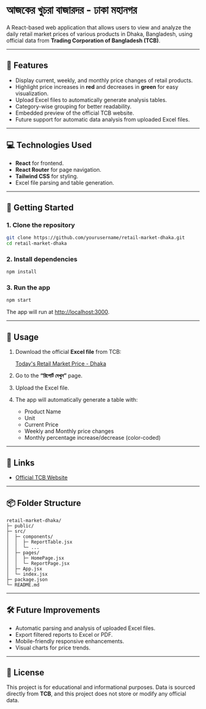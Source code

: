 # আজকের খুচরা বাজারদর - ঢাকা মহানগর

A React-based web application that allows users to view and analyze the daily retail market prices of various products in Dhaka, Bangladesh, using official data from **Trading Corporation of Bangladesh (TCB)**.

---

## 📝 Features

- Display current, weekly, and monthly price changes of retail products.
- Highlight price increases in **red** and decreases in **green** for easy visualization.
- Upload Excel files to automatically generate analysis tables.
- Category-wise grouping for better readability.
- Embedded preview of the official TCB website.
- Future support for automatic data analysis from uploaded Excel files.

---

## 💻 Technologies Used

- **React** for frontend.
- **React Router** for page navigation.
- **Tailwind CSS** for styling.
- Excel file parsing and table generation.

---

## 🚀 Getting Started

### 1. Clone the repository

```bash
git clone https://github.com/yourusername/retail-market-dhaka.git
cd retail-market-dhaka
````

### 2. Install dependencies

```bash
npm install
```

### 3. Run the app

```bash
npm start
```

The app will run at [http://localhost:3000](http://localhost:3000).

---

## 📂 Usage

1. Download the official **Excel file** from TCB:

   [Today's Retail Market Price - Dhaka](https://tcb.gov.bd/site/view/daily_rmp/Today's-retail-market-price-in-Dhaka-city)

2. Go to the **“রিপোর্ট দেখুন”** page.

3. Upload the Excel file.

4. The app will automatically generate a table with:

   * Product Name
   * Unit
   * Current Price
   * Weekly and Monthly price changes
   * Monthly percentage increase/decrease (color-coded)

---

## 🔗 Links

* [Official TCB Website](https://tcb.gov.bd/site/view/daily_rmp/Today's-retail-market-price-in-Dhaka-city)

---

## 📦 Folder Structure

```
retail-market-dhaka/
├─ public/
├─ src/
│  ├─ components/
│  │  ├─ ReportTable.jsx
│  │  └─ ...
│  ├─ pages/
│  │  ├─ HomePage.jsx
│  │  └─ ReportPage.jsx
│  ├─ App.jsx
│  └─ index.jsx
├─ package.json
└─ README.md
```

---

## 🛠 Future Improvements

* Automatic parsing and analysis of uploaded Excel files.
* Export filtered reports to Excel or PDF.
* Mobile-friendly responsive enhancements.
* Visual charts for price trends.

---

## 📄 License

This project is for educational and informational purposes. Data is sourced directly from **TCB**, and this project does not store or modify any official data.
